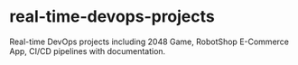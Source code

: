 # real-time-devops-projects
Real-time DevOps projects including 2048 Game, RobotShop E-Commerce App, CI/CD pipelines with documentation.
